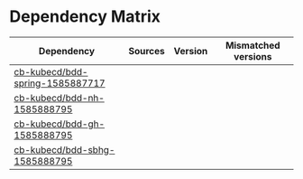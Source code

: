 # Dependency Matrix

Dependency | Sources | Version | Mismatched versions
---------- | ------- | ------- | -------------------
[cb-kubecd/bdd-spring-1585887717](https://github.com/cb-kubecd/bdd-spring-1585887717.git) |  | []() | 
[cb-kubecd/bdd-nh-1585888795](https://github.com/cb-kubecd/bdd-nh-1585888795.git) |  | []() | 
[cb-kubecd/bdd-gh-1585888795](https://github.com/cb-kubecd/bdd-gh-1585888795.git) |  | []() | 
[cb-kubecd/bdd-sbhg-1585888795](https://github.com/cb-kubecd/bdd-sbhg-1585888795.git) |  | []() | 
